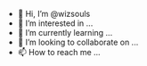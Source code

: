 - 👋 Hi, I’m @wizsouls
- 👀 I’m interested in ...
- 🌱 I’m currently learning ...
- 💞️ I’m looking to collaborate on ...
- 📫 How to reach me ...

<!---
wizsouls/wizsouls is a ✨ special ✨ repository because its `README.md` (this file) appears on your GitHub profile.
You can click the Preview link to take a look at your changes.
--->

